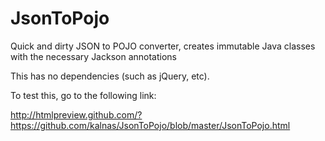 # JsonToPojo
Quick and dirty JSON to POJO converter, creates immutable Java classes with the necessary Jackson annotations

This has no dependencies (such as jQuery, etc).

To test this, go to the following link:

http://htmlpreview.github.com/?https://github.com/kalnas/JsonToPojo/blob/master/JsonToPojo.html
